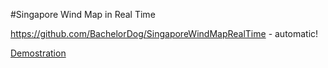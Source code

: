 #Singapore Wind Map in Real Time

https://github.com/BachelorDog/SingaporeWindMapRealTime - automatic!

[Demostration](https://honeythebadger.synology.me/)
